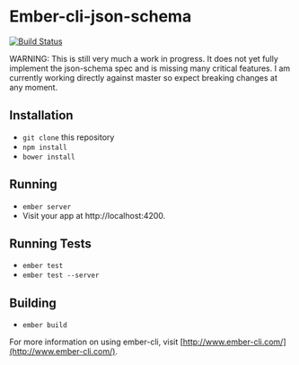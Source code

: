 # Ember-cli-json-schema

[![Build Status](https://travis-ci.org/southpolesteve/ember-cli-json-schema.svg?branch=master)](https://travis-ci.org/southpolesteve/ember-cli-json-schema)

WARNING: This is still very much a work in progress. It does not yet fully implement the json-schema spec and is missing many critical features. I am currently working directly against master so expect breaking changes at any moment.

## Installation

* `git clone` this repository
* `npm install`
* `bower install`

## Running

* `ember server`
* Visit your app at http://localhost:4200.

## Running Tests

* `ember test`
* `ember test --server`

## Building

* `ember build`

For more information on using ember-cli, visit [http://www.ember-cli.com/](http://www.ember-cli.com/).
